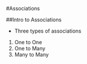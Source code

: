 #Associations

##Intro to Associations
* Three types of associations
1. One to One
2. One to Many
3. Many to Many